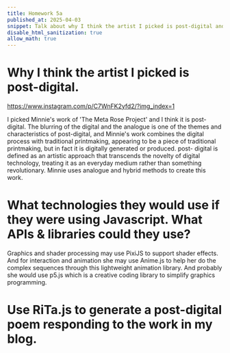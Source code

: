 ```yaml
---
title: Homework 5a
published_at: 2025-04-03
snippet: Talk about why I think the artist I picked is post-digital and what techniques they are using if they work in javascript. Also use RiTa.js to generate a post-digital poem responding to the work in my blog.
disable_html_sanitization: true
allow_math: true
---
```


# Why I think the artist I picked is post-digital.

https://www.instagram.com/p/C7WnFK2yfd2/?img_index=1

I picked Minnie's work of 'The Meta Rose Project' and I think it is post-digital. The blurring of the digital and the analogue is one of the themes and characteristics of post-digital, and Minnie's work combines the digital process with traditional printmaking, appearing to be a piece of traditional printmaking, but in fact it is digitally generated or produced. post- digital is defined as an artistic approach that transcends the novelty of digital technology, treating it as an everyday medium rather than something revolutionary. Minnie uses analogue and hybrid methods to create this work.

# What technologies they would use if they were using Javascript. What APIs & libraries could they use?

Graphics and shader processing may use PixiJS to support shader effects. And for interaction and animation she may use Anime.js to help her do the complex sequences through this lightweight animation library. And probably she would use p5.js which is a creative coding library to simplify graphics programming.

# Use RiTa.js to generate a post-digital poem responding to the work in my blog.

<script src="./script/sketch.js"></script>

<canvas id="post-digital poem"></canvas>

<script>
    const cnv = document.getElementById ("post-digital poem")
    let font, grammar, json;
let lines = ["click to", "generate", "a post-digital poem"];

function setup() {
  createCanvas(650, 200);
  textAlign(CENTER);
  loadFont("Resagokr.otf", (f) => textFont(f, 30));

  grammar = RiTa.grammar(poem); 
}

function draw() {
  background(230, 240, 255);
  text(lines[0], width / 2, 75);
  text(lines[1], width / 2, 110);
  text(lines[2], width / 2, 145);
}

function mouseReleased() {
  let result = grammar.expand();
  lines = result.split("%");
}
</script>
